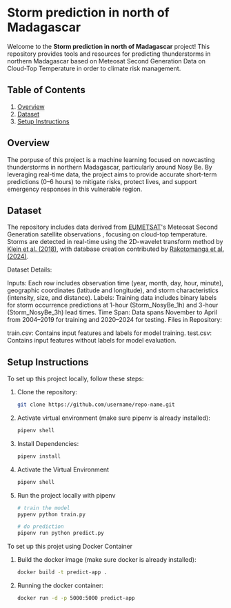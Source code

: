 # Storm prediction in north of Madagascar

Welcome to the **Storm prediction in north of Madagascar** project! This repository provides tools and resources for predicting thunderstorms in northern Madagascar based on Meteosat Second Generation Data on Cloud-Top Temperature in order to climate risk management.

## Table of Contents

1. [Overview](#overview)
2. [Dataset](#dataset)
3. [Setup Instructions](#setup-instructions)

## Overview

The porpuse of this project is a machine learning focused on nowcasting thunderstorms in northern Madagascar, particularly around Nosy Be. By leveraging real-time data, the project aims to provide accurate short-term predictions (0–6 hours) to mitigate risks, protect lives, and support emergency responses in this vulnerable region.

## Dataset

The repository includes data derived from [EUMETSAT](https://www.eumetsat.int/)'s Meteosat Second Generation satellite observations , focusing on cloud-top temperature. Storms are detected in real-time using the 2D-wavelet transform method by [Klein et al. (2018)](https://agupubs.onlinelibrary.wiley.com/doi/full/10.1002/2017JD027432), with database creation contributed by [Rakotomanga et al. (2024)](https://eps.leeds.ac.uk/maths/pgr/13569/mendrika-rakotomanga).

Dataset Details:

Inputs: Each row includes observation time (year, month, day, hour, minute), geographic coordinates (latitude and longitude), and storm characteristics (intensity, size, and distance).
Labels: Training data includes binary labels for storm occurrence predictions at 1-hour (Storm_NosyBe_1h) and 3-hour (Storm_NosyBe_3h) lead times.
Time Span: Data spans November to April from 2004–2019 for training and 2020–2024 for testing.
Files in Repository:

train.csv: Contains input features and labels for model training.
test.csv: Contains input features without labels for model evaluation. 

## Setup Instructions

To set up this project locally, follow these steps:

1. Clone the repository:
   ```bash
   git clone https://github.com/username/repo-name.git

2. Activate virtual environment (make sure pipenv is already installed):
   ```bash
   pipenv shell

3. Install Dependencies:
   ```bash
   pipenv install

4. Activate the Virtual Environment
   ```bash
   pipenv shell

5. Run the project locally with pipenv
    ```bash
   # train the model
   pypenv python train.py

   # do prediction
   pipenv run python predict.py

To set up this projet using Docker Container

1. Build the docker image (make sure docker is already installed):
   ```bash
   docker build -t predict-app .

2. Running the docker container:
   ```bash
   docker run -d -p 5000:5000 predict-app
   
